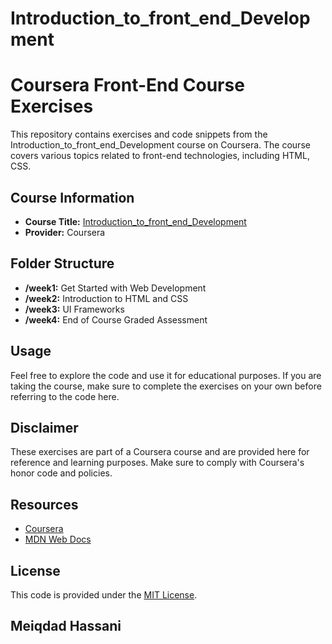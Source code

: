 # Introduction_to_front_end_Development
# Coursera Front-End Course Exercises

This repository contains exercises and code snippets from the Introduction_to_front_end_Development course on Coursera. The course covers various topics related to front-end technologies, including HTML, CSS.

## Course Information

- **Course Title:** [Introduction_to_front_end_Development](#) 
- **Provider:** Coursera

## Folder Structure

- **/week1:** Get Started with Web Development
- **/week2:** Introduction to HTML and CSS
- **/week3:** UI Frameworks
- **/week4:** End of Course Graded Assessment

## Usage

Feel free to explore the code and use it for educational purposes. If you are taking the course, make sure to complete the exercises on your own before referring to the code here.

## Disclaimer

These exercises are part of a Coursera course and are provided here for reference and learning purposes. Make sure to comply with Coursera's honor code and policies.

## Resources

- [Coursera](https://www.coursera.org/)
- [MDN Web Docs](https://developer.mozilla.org/)

## License

This code is provided under the [MIT License](LICENSE).
## Meiqdad Hassani
